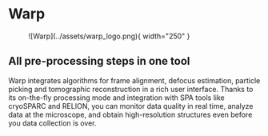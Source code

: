 # Warp

<figure markdown="span">
  ![Warp](../assets/warp_logo.png){ width="250" }
  <figcaption></figcaption>
</figure>

## All pre-processing steps in one tool
Warp integrates algorithms for frame alignment, defocus estimation, particle
picking and tomographic reconstruction in a rich user interface. Thanks to its
on-the-fly processing mode and integration with SPA tools like cryoSPARC and RELION, you
can monitor data quality in real time, analyze data at the microscope, and obtain
high-resolution structures even before you data collection is over.